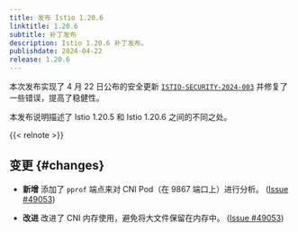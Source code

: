 ```yaml
---
title: 发布 Istio 1.20.6
linktitle: 1.20.6
subtitle: 补丁发布
description: Istio 1.20.6 补丁发布。
publishdate: 2024-04-22
release: 1.20.6
---
```


本次发布实现了 4 月 22 日公布的安全更新 [`ISTIO-SECURITY-2024-003`](/zh/news/security/istio-security-2024-003)
并修复了一些错误，提高了稳健性。

本发布说明描述了 Istio 1.20.5 和 Istio 1.20.6 之间的不同之处。

{{< relnote >}}

## 变更 {#changes}

- **新增** 添加了 `pprof` 端点来对 CNI Pod（在 9867 端口上）进行分析。
  ([Issue #49053](https://github.com/istio/istio/issues/49053))

- **改进** 改进了 CNI 内存使用，避免将大文件保留在内存中。
  ([Issue #49053](https://github.com/istio/istio/issues/49053))
